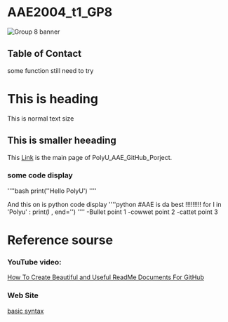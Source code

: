 # AAE2004_t1_GP8
![Group 8 banner](https://www.canva.com/design/DAFPlMGIiyY/WieLa2jqWX6rX_6JdLy6jw/view?utm_content=DAFPlMGIiyY&utm_campaign=designshare&utm_medium=link&utm_source=publishsharelink)
<!--  TABLE OF CONTACT -->
## Table of Contact
some function still need to try 

# This is heading 
This is normal text size
## This is smaller heeading

This [Link](https://github.com/IPNL-POLYU/PolyU_AAE2004_Github_Project/blob/main/readme.md) is the main page of PolyU_AAE_GitHub_Porject.

### some code display
''''bash
print(''Hello PolyU')
''''

And this on is python code display
''''python
#AAE is da best !!!!!!!!!
for I in 'Polyu' :
    print(I , end='')
''''
-Bullet point 1
-cowwet point 2
-cattet point 3

# Reference sourse
### YouTube video:
[How To Create Beautiful and Useful ReadMe Documents For GitHub](https://youtu.be/a8CwpGARAsQ)

### Web Site
[basic syntax](https://www.markdownguide.org/basic-syntax)

